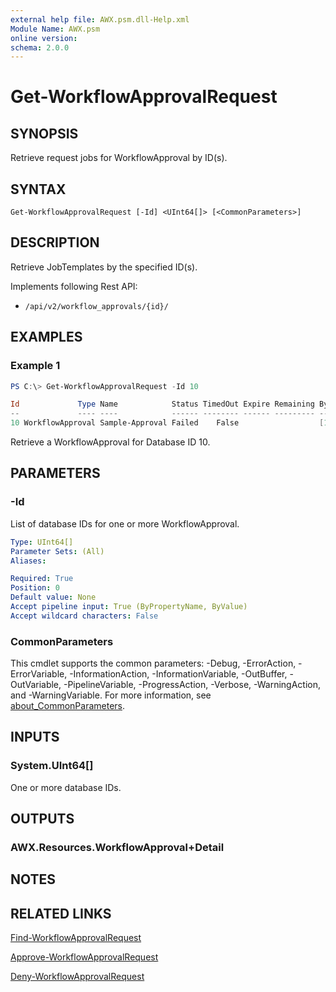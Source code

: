 ```yaml
---
external help file: AWX.psm.dll-Help.xml
Module Name: AWX.psm
online version:
schema: 2.0.0
---
```


# Get-WorkflowApprovalRequest

## SYNOPSIS
Retrieve request jobs for WorkflowApproval by ID(s).

## SYNTAX

```
Get-WorkflowApprovalRequest [-Id] <UInt64[]> [<CommonParameters>]
```

## DESCRIPTION
Retrieve JobTemplates by the specified ID(s).

Implements following Rest API:  
- `/api/v2/workflow_approvals/{id}/`

## EXAMPLES

### Example 1
```powershell
PS C:\> Get-WorkflowApprovalRequest -Id 10

Id             Type Name            Status TimedOut Expire Remaining By       Finished            Elapsed LaunchedBy     WorkflowJob      WorkflowJobTemplate ApprovalTemplate
--             ---- ----            ------ -------- ------ --------- --       --------            ------- ----------     -----------      ------------------- ----------------
10 WorkflowApproval Sample-Approval Failed    False                  [1]admin 2024/07/25 15:46:16  54.573 [user][1]admin [20]ApprovedFlow [13]ApprovedFlow    [12]Sample-Approval
```

Retrieve a WorkflowApproval for Database ID 10.

## PARAMETERS

### -Id
List of database IDs for one or more WorkflowApproval.

```yaml
Type: UInt64[]
Parameter Sets: (All)
Aliases:

Required: True
Position: 0
Default value: None
Accept pipeline input: True (ByPropertyName, ByValue)
Accept wildcard characters: False
```

### CommonParameters
This cmdlet supports the common parameters: -Debug, -ErrorAction, -ErrorVariable, -InformationAction, -InformationVariable, -OutBuffer, -OutVariable, -PipelineVariable, -ProgressAction, -Verbose, -WarningAction, and -WarningVariable. For more information, see [about_CommonParameters](http://go.microsoft.com/fwlink/?LinkID=113216).

## INPUTS

### System.UInt64[]
One or more database IDs.

## OUTPUTS

### AWX.Resources.WorkflowApproval+Detail
## NOTES

## RELATED LINKS

[Find-WorkflowApprovalRequest](Find-WorkflowApprovalRequest.md)

[Approve-WorkflowApprovalRequest](Approve-WorkflowApprovalRequest.md)

[Deny-WorkflowApprovalRequest](Deny-WorkflowApprovalRequest.md)

